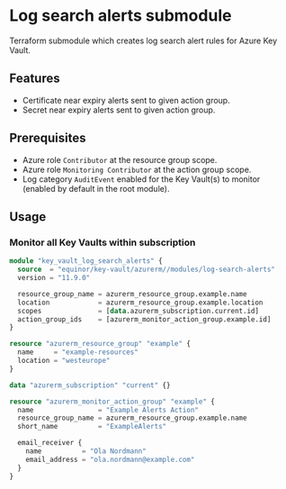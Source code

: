# Log search alerts submodule

Terraform submodule which creates log search alert rules for Azure Key Vault.

## Features

- Certificate near expiry alerts sent to given action group.
- Secret near expiry alerts sent to given action group.

## Prerequisites

- Azure role `Contributor` at the resource group scope.
- Azure role `Monitoring Contributor` at the action group scope.
- Log category `AuditEvent` enabled for the Key Vault(s) to monitor (enabled by default in the root module).

## Usage

### Monitor all Key Vaults within subscription

```terraform
module "key_vault_log_search_alerts" {
  source  = "equinor/key-vault/azurerm//modules/log-search-alerts"
  version = "11.9.0"

  resource_group_name = azurerm_resource_group.example.name
  location            = azurerm_resource_group.example.location
  scopes              = [data.azurerm_subscription.current.id]
  action_group_ids    = [azurerm_monitor_action_group.example.id]
}

resource "azurerm_resource_group" "example" {
  name     = "example-resources"
  location = "westeurope"
}

data "azurerm_subscription" "current" {}

resource "azurerm_monitor_action_group" "example" {
  name                = "Example Alerts Action"
  resource_group_name = azurerm_resource_group.example.name
  short_name          = "ExampleAlerts"

  email_receiver {
    name          = "Ola Nordmann"
    email_address = "ola.nordmann@example.com"
  }
}
```
